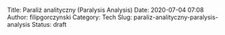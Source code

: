 Title: Paraliż analityczny (Paralysis Analysis)
Date: 2020-07-04 07:08
Author: filipgorczynski
Category: Tech
Slug: paraliz-analityczny-paralysis-analysis
Status: draft


